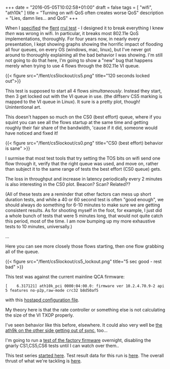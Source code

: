 +++
date = "2016-05-05T10:02:58+01:00"
draft = false
tags = [ "wifi", "ath10k" ]
title = "Turning on wifi QoS often creates worse QoS"
description = "Lies, damn lies... and QoS"
+++

When I [specified](/fixme) the [flent](https://flent.org) [rrul test](/fixme) - I designed it to break
everything I knew *then* was wrong in wifi. In particular, it breaks
most 802.11e QoS implementations, thoroughly. For four years now, in
nearly every presentation, I kept showing graphs showing the horrific
impact of flooding all four queues, on every OS (windows, mac, linux),
but I've never got around to thoroughly explaining all the bad behavior
I was showing. I'm still not going to do that here, I'm going to show a
"new" bug that happens merely when trying to use 4 flows through the
802.11e VI queue.

{{< figure src="/flent/cs5lockout/cs5.png" title="120 seconds locked out">}}

This test is supposed to start all 4 flows *simultaneously*. Instead
they start, then 3 get locked out with the VI queue in use. (the
diffserv CS5 marking is mapped to the VI queue in Linux). It sure is a
pretty plot, though! Unintentional art.

This doesn't happen so much on the CS0 (best effort) queue, where if you
squint you can see all the flows startup at the same time and getting
roughly their fair share of the bandwidth, 'cause if it did, someone
would have noticed and fixed it!

{{< figure src="/flent/cs5lockout/cs0.png" title="CS0 (best effort) behavior is sane" >}}

I surmise that most test tools that try setting the TOS bits on wifi
send one flow through it, verify that the right queue was used, and move
on, rather than subject it to the same range of tests the best effort
(CS0 queue) gets.

The loss in throughput and increase in latency periodically every 2
minutes is also interesting in the CS0 plot. Beacon? Scan? Related??

(All of these tests are a reminder that other factors can mess up short
duration tests, and while a 40 or 60 second test is often "good enough",
we should always do something for 6-10 minutes to make sure we are
getting consistent results. As for shooting myself in the foot, for
example, I just did a whole bunch of tests that were 5 minutes long,
that would not quite catch this period, most of the time. I am now bumping up my
more exhaustive tests to 10 minutes, universally.)

...

Here you can see more closely those flows starting, then one flow
grabbing all of the queue.

{{< figure src="/flent/cs5lockout/cs5_lockout.png" title="5 sec good - rest bad" >}}

This test was against the current mainline QCA firmware:

```
[    6.317121] ath10k_pci 0000:04:00.0: firmware ver 10.2.4.70.9-2 api 5 features no-p2p,raw-mode crc32 b8d50af5
```

with this [hostapd configuration file](/flent/cs5_lockout/hostapd.conf).

My theory here is that the rate controller or something else is not
calculating the size of the VI TXOP properly.

I've seen behavior like this before, elsewhere. It could also very well
be [the ath9k on the other side getting out of sync](https://lists.bufferbloat.net/pipermail/make-wifi-fast/2016-April/000506.html), too...

I'm going to run a [test of the factory firmware](/post/ath10k_ath9k_2) overnight, disabling the
gnarly CS1,CS5,CS6 tests until I can watch over them..

This test series [started here](/post/ath10k_ath9k_1). Test result data for
this run is [here](/post/flent/cs5_lockout/). The overall thrust of what
we're tackling is [here](/tags/ath10k).
